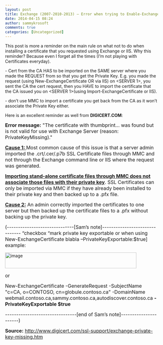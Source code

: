 ```yaml
---
layout: post
title: Exchange (2007-2010-2013) – Error when trying to Enable-ExchangeCertificate - PrivateKeyMissing – or – how to ensure that when you import an issued certificate you get the private key generated
date: 2014-04-15 08:24
author: sammykrosoft
comments: true
categories: [Uncategorized]
---
```

<p></p>  <p>This post is more a reminder on the main rule on what not to do when installing a certificate that you requested using Exchange or IIS. Why this reminder? Because even I forget all the times (I’m not playing with Certificates everyday).</p>  <p>- Cert from the CA HAS to be imported on the SAME server where you made the REQUEST from so that you get the Private Key. E.g. you made the request (using New-ExchangeCertificate OR via IIS) on &lt;SERVER 1&gt;, you sent the CA the cert request, then you HAVE to import the certificate that the CA issued you on &lt;SERVER 1&gt;(using Import-ExchangeCertificate or IIS).</p>  <p>- don’t use MMC to import a certificate you get back from the CA as it won’t associate the Private Key either.</p>  <p></p>  <p>Here is an excellent reminder as well from <strong>DIGICERT.COM</strong>:</p> <font size="3"></font>  <p></p> <font size="3"></font>  <p><font size="3"><b>Error message:</b> &quot;The certificate with thumbprint... was found but is not valid for use with Exchange Server (reason: PrivateKeyMissing).&quot;</font></p> <font size="3"></font>  <p></p> <font size="3"></font>  <p><font size="3"><strong><u>Cause 1: </u></strong>Most common cause of this issue is that a server admin imported the .crt/.cer/.p7b SSL Certificate files through MMC and not through the Exchange command line or IIS where the request was generated. </font></p> <font size="3"></font>  <p><font size="3"><strong><u>Importing stand-alone certificate files through MMC does not associate those files with their private key</u></strong>. SSL Certificates can only be imported via MMC if they have already been installed to their private key and then backed up to a .pfx file.</font></p> <font size="3"></font>  <p><font size="3"><strong><u>Cause 2:</u></strong> An admin correctly imported the certificates to one server but then backed up the certificate files to a .pfx without backing up the private key. </font></p>  <p><font size="3">(------------------------------[Sam’s note]------------------------------- “checkbox “mark private key exportable or when using New-ExchangeCertificate blabla –PrivateKeyExportable:$true] example:</font></p>  <p><font size="3"></font></p>  <p><a href="https://msdnshared.blob.core.windows.net/media/TNBlogsFS/prod.evol.blogs.technet.com/CommunityServer.Blogs.Components.WeblogFiles/00/00/00/73/61/metablogapi/6521.image_2.png" original-url="http://blogs.technet.com/cfs-file.ashx/__key/communityserver-blogs-components-weblogfiles/00-00-00-73-61-metablogapi/6521.image_5F00_2.png"><img title="image" style="display:inline;" border="0" alt="image" src="https://msdnshared.blob.core.windows.net/media/TNBlogsFS/prod.evol.blogs.technet.com/CommunityServer.Blogs.Components.WeblogFiles/00/00/00/73/61/metablogapi/7028.image_thumb.png" original-url="http://blogs.technet.com/cfs-file.ashx/__key/communityserver-blogs-components-weblogfiles/00-00-00-73-61-metablogapi/7028.image_5F00_thumb.png" width="433" height="52" /></a> </p>  <p><font size="3">or</font></p>  <p><font size="3">New-ExchangeCertificate -GenerateRequest -SubjectName &quot;c=CA, o=CONTOSO, cn=globule.contoso.ca&quot; -DomainName webmail.contoso.ca,sammy.contoso.ca,autodiscover.contoso.ca <strong>-PrivateKeyExportable $true</strong></font></p>  <p><font size="3"></font></p>  <p><font size="3">--------------------------------[end of Sam’s note]----------------------)</font></p>  <p></p>  <p><font size="3"><strong>Source:</strong> </font><a title="http://www.digicert.com/ssl-support/exchange-private-key-missing.htm" href="http://www.digicert.com/ssl-support/exchange-private-key-missing.htm"><font size="3">http://www.digicert.com/ssl-support/exchange-private-key-missing.htm</font></a></p>
